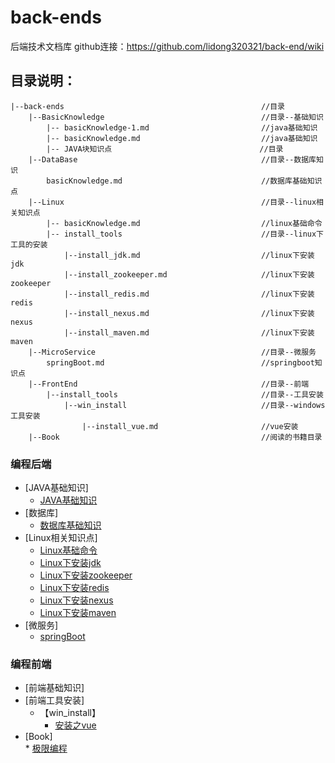 # back-ends
后端技术文档库
github连接：https://github.com/lidong320321/back-end/wiki
## 目录说明：
```
|--back-ends                                            //目录
    |--BasicKnowledge                                   //目录--基础知识
        |-- basicKnowledge-1.md                         //java基础知识
        |-- basicKnowledge.md                           //java基础知识
        |-- JAVA块知识点                                 //目录
    |--DataBase                                         //目录--数据库知识
        basicKnowledge.md                               //数据库基础知识点
    |--Linux                                            //目录--linux相关知识点
        |-- basicKnowledge.md                           //linux基础命令
        |-- install_tools                               //目录--linux下工具的安装
            |--install_jdk.md                           //linux下安装jdk
            |--install_zookeeper.md                     //linux下安装zookeeper
            |--install_redis.md                         //linux下安装redis
            |--install_nexus.md                         //linux下安装nexus
            |--install_maven.md                         //linux下安装maven
    |--MicroService                                     //目录--微服务
        springBoot.md                                   //springboot知识点
    |--FrontEnd                                         //目录--前端
        |--install_tools                                //目录--工具安装
            |--win_install                              //目录--windows工具安装
                |--install_vue.md                       //vue安装
    |--Book                                             //阅读的书籍目录

```
### 编程后端
* [JAVA基础知识]
    * [JAVA基础知识](BasicKnowledge/index.md)
* [数据库]
    * [数据库基础知识](DataBase/basicKnowledge.md)
* [Linux相关知识点]
    * [Linux基础命令](Linux/basicKnowledge.md)
    * [Linux下安装jdk](Linux/install_tools/install_jdk.md)
    * [Linux下安装zookeeper](Linux/install_tools/install_zookeeper.md)
    * [Linux下安装redis](Linux/install_tools/install_redis.md)
    * [Linux下安装nexus](Linux/install_tools/install_nexus.md)
    * [Linux下安装maven](Linux/install_tools/install_maven.md)
* [微服务]
    * [springBoot](MicroService/springBoot.md)

### 编程前端
* [前端基础知识]
* [前端工具安装]
    * 【win_install】
        * [安装之vue](FrontEnd/install_tools/win_install/install_vue.md)
* [Book]                        
        * [极限编程](Book/极限编程-拥抱变化.md)



